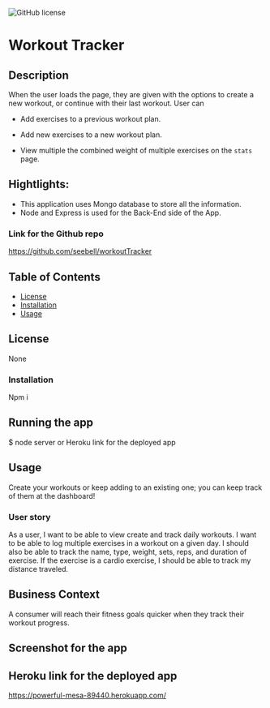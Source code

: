 ![GitHub license](https://img.shields.io/badge/license-None-important.svg)

# Workout Tracker

## Description
 When the user loads the page, they are given with the options to create a new workout, or continue with their last workout. User can

* Add exercises to a previous workout plan.

* Add new exercises to a new workout plan.

* View multiple the combined weight of multiple exercises on the `stats` page.

## Hightlights:
* This application uses Mongo database to store all the information.
* Node and Express is used for the Back-End side of the App.


### Link for the Github repo
https://github.com/seebell/workoutTracker

## Table of Contents
* [License](#license)
* [Installation](#installation)
* [Usage](#usage)

## License

None

### Installation

Npm i

## Running the app

$ node server or Heroku link for the deployed app

## Usage

Create your workouts or keep adding to an existing one; you can keep track of them at the dashboard!


### User story
As a user, I want to be able to view create and track daily workouts. I want to be able to log multiple exercises in a workout on a given day. I should also be able to track the name, type, weight, sets, reps, and duration of exercise. If the exercise is a cardio exercise, I should be able to track my distance traveled.

## Business Context

A consumer will reach their fitness goals quicker when they track their workout progress.

## Screenshot for the app
 

## Heroku link for the deployed app

https://powerful-mesa-89440.herokuapp.com/
